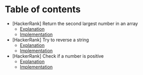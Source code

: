 # Table of contents

- [HackerRank] Return the second largest number in an array
  - [Explanation](./HR-arrays/README.md)
  - [Implementation](./HR-arrays/index.es)
- [HackerRank] Try to reverse a string
  - [Explanation](./HR-try-catch-finally/README.md)
  - [Implementation](./HR-try-catch-finally/index.es)
- [HackerRank] Check if a number is positive
  - [Explanation](./HR-throw/README.md)
  - [Implementation](./HR-throw/index.es)
